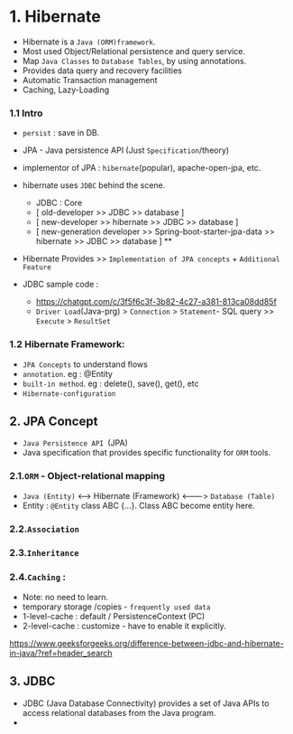 # 1. Hibernate
- Hibernate is a `Java (ORM)framework`.
- Most used Object/Relational persistence and query service.
- Map `Java Classes` to `Database Tables`, by using annotations.
- Provides data query and recovery facilities
- Automatic Transaction management 
- Caching, Lazy-Loading

### 1.1 Intro
- `persist` : save in DB.
- JPA - Java persistence API (Just `Specification`/theory)
- implementor of JPA : `hibernate`(popular), apache-open-jpa, etc.
- hibernate uses `JDBC` behind the scene.
  - JDBC : Core
  - [ old-developer            >>                                               JDBC >> database ]
  - [ new-developer            >>                                  hibernate >> JDBC >> database ]
  - [ new-generation developer >>  Spring-boot-starter-jpa-data >> hibernate >> JDBC >> database ] **
   
- Hibernate Provides >>  `Implementation of JPA concepts` +  `Additional Feature`
- JDBC sample code : 
  - https://chatgpt.com/c/3f5f6c3f-3b82-4c27-a381-813ca08dd85f
  - `Driver Load`(Java-prg) > `Connection` > `Statement`- SQL query >> `Execute` > `ResultSet`
  
### 1.2 Hibernate Framework: 
- `JPA Concepts`  to understand flows
- `annotation`. eg : @Entity 
- `built-in method`. eg : delete(), save(), get(), etc 
- `Hibernate-configuration`

## 2. JPA Concept
- `Java Persistence API `(JPA) 
- Java specification that provides specific functionality for `ORM` tools.

### 2.1.`ORM` - Object-relational mapping
  - `Java (Entity)`  <--> Hibernate (Framework) <---> `Database (Table)`
  - Entity : `@Entity` class ABC {...}. Class ABC become entity here.

### 2.2.`Association`

### 2.3.`Inheritance`

### 2.4.`Caching` : 
- Note: no need to learn.
- temporary storage /copies - `frequently used data`
- 1-level-cache : default / PersistenceContext (PC)
- 2-level-cache : customize - have to enable it explicitly.

https://www.geeksforgeeks.org/difference-between-jdbc-and-hibernate-in-java/?ref=header_search

## 3. JDBC
- JDBC (Java Database Connectivity) provides a set of Java APIs to access relational databases from the Java program.
- 